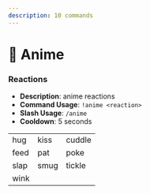 ```yaml
---
description: 10 commands
---
```


# 🔞 Anime

### Reactions

- **Description**: anime reactions
- **Command Usage**: `!anime <reaction>`
- **Slash Usage**: `/anime`
- **Cooldown**: 5 seconds

|      |      |        |
|------|------|--------|
| hug  | kiss | cuddle |
| feed | pat  | poke   |
| slap | smug | tickle |
| wink |      |        |

